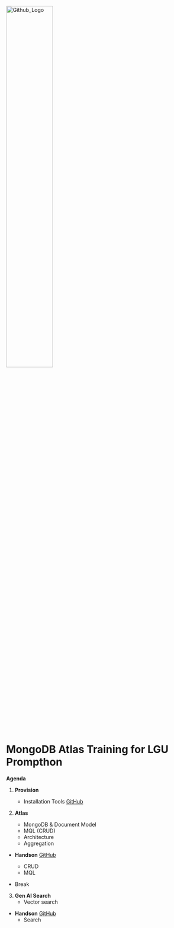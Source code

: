 <img src="https://companieslogo.com/img/orig/MDB_BIG-ad812c6c.png?t=1648915248" width="50%" title="Github_Logo"/> <br>

# MongoDB Atlas Training for LGU Prompthon

**Agenda**

1. **Provision**
   - Installation Tools [GitHub][0]

2. **Atlas**
   - MongoDB & Document Model
   - MQL (CRUD)
   - Architecture
   - Aggregation

- **Handson** [GitHub][1]
  - CRUD
  - MQL

- Break

3. **Gen AI Search**
   - Vector search

- **Handson** [GitHub][2]
  - Search

[0]: https://github.com/MongoDBAtlas/LGUPlusPrompthon/tree/main/01.Provision
[1]: https://github.com/MongoDBAtlas/LGUPlusPrompthon/tree/main/02.CRUD%20and%20MQL
[2]: https://github.com/MongoDBAtlas/LGUPlusPrompthon/tree/main/03.vector-search
